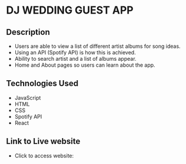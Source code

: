 # DJ WEDDING GUEST APP
## Description
* Users are able to view a list of different artist albums for song ideas.
* Using an API (Spotify API) is how this is achieved.
* Ability to search artist and a list of albums appear.
* Home and About pages so users can learn about the app.

## Technologies Used
* JavaScript
* HTML
* CSS
* Spotify API
* React

## Link to Live website
* Click to access website:

